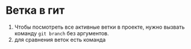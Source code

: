 # Ветка в гит
1. Чтобы посмотреть все активные ветки в проекте, нужно вызвать команду `git branch` без аргументов.
2. для сравнения веток есть команда 